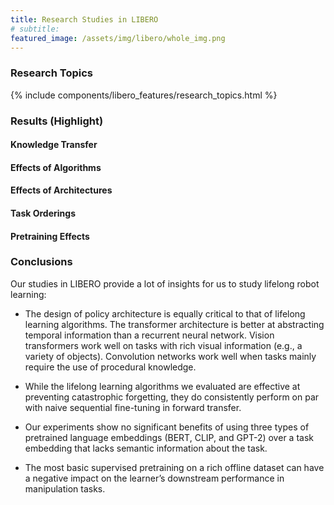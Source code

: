 ```yaml
---
title: Research Studies in LIBERO
# subtitle: 
featured_image: /assets/img/libero/whole_img.png
---
```


### Research Topics

{% include components/libero_features/research_topics.html %}




### Results (Highlight)

#### Knowledge Transfer


#### Effects of Algorithms


#### Effects of Architectures


#### Task Orderings

#### Pretraining Effects


### Conclusions
Our studies in LIBERO provide a lot of insights for us to study lifelong robot learning:

- The design of policy architecture is equally critical to that of lifelong learning algorithms. The transformer
architecture is better at abstracting temporal information than a recurrent neural network. Vision transformers
work well on tasks with rich visual information (e.g., a variety of objects). Convolution networks work well
when tasks mainly require the use of procedural knowledge.

-  While the lifelong learning algorithms we evaluated are effective at preventing catastrophic forgetting, they
do consistently perform on par with naive sequential fine-tuning in forward transfer.

- Our experiments show no significant benefits of using three types of pretrained language embeddings (BERT, CLIP, and GPT-2) over a
task embedding that lacks semantic information about the task.

- The most basic supervised pretraining on a rich offline dataset can have a negative impact on the learner’s
downstream performance in manipulation tasks.
